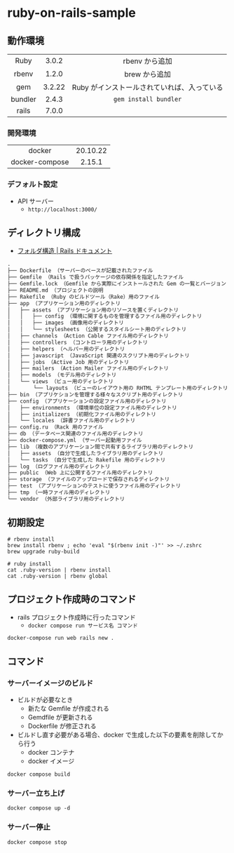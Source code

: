 # ruby-on-rails-sample

## 動作環境

|         |        |                                             |
| :-----: | :----: | :-----------------------------------------: |
|  Ruby   | 3.0.2  |               rbenv から追加                |
|  rbenv  | 1.2.0  |                brew から追加                |
|   gem   | 3.2.22 | Ruby がインストールされていれば、入っている |
| bundler | 2.4.3  |            `gem install bundler`            |
|  rails  | 7.0.0  |                                             |

### 開発環境

|                |          |
| :------------: | :------: |
|     docker     | 20.10.22 |
| docker-compose |  2.15.1  |

### デフォルト設定

- API サーバー
  - `http://localhost:3000/`

## ディレクトリ構成

- [フォルダ構造 | Rails ドキュメント](https://railsdoc.com/page/folder_structure)

```markdown
.
├── Dockerfile （サーバーのベースが記載されたファイル
├── Gemfile （Rails で扱うパッケージの依存関係を指定したファイル
├── Gemfile.lock （Gemfile から実際にインストールされた Gem の一覧とバージョン
├── README.md （プロジェクトの説明
├── Rakefile （Ruby のビルドツール（Rake）用のファイル
├── app （アプリケーション用のディレクトリ
│   ├── assets （アプリケーション用のリソースを置くディレクトリ
│   │   ├── config （環境に関するものを管理するファイル用のディレクトリ
│   │   ├── images （画像用のディレクトリ
│   │   └── stylesheets （公開するスタイルシート用のディレクトリ
│   ├── channels （Action Cable ファイル用のディレクトリ
│   ├── controllers （コントローラ用のディレクトリ
│   ├── helpers （ヘルパー用のディレクトリ
│   ├── javascript （JavaScript 関連のスクリプト用のディレクトリ
│   ├── jobs （Active Job 用のディレクトリ
│   ├── mailers （Action Mailer ファイル用のディレクトリ
│   ├── models （モデル用のディレクトリ
│   └── views （ビュー用のディレクトリ
│   　　 └── layouts （ビューのレイアウト用の RHTML テンプレート用のディレクトリ
├── bin （アプリケションを管理する様々なスクリプト用のディレクトリ
├── config （アプリケーションの設定ファイル用のディレクトリ
│   ├── environments （環境単位の設定ファイル用のディレクトリ
│   ├── initializers （初期化ファイル用のディレクトリ
│   └── locales （辞書ファイル用のディレクトリ
├── config.ru （Rack 用のファイル
├── db （データベース関連のファイル用のディレクトリ
├── docker-compose.yml （サーバー起動用ファイル
├── lib （複数のアプリケーション間で共有するライブラリ用のディレクトリ
│   ├── assets （自分で生成したライブラリ用のディレクトリ
│   └── tasks （自分で生成した Rakefile 用のディレクトリ
├── log （ログファイル用のディレクトリ
├── public （Web 上に公開するファイル用のディレクトリ
├── storage （ファイルのアップロードで保存されるディレクトリ
├── test （アプリケーションのテストに使うファイル用のディレクトリ
├── tmp （一時ファイル用のディレクトリ
└── vendor （外部ライブラリ用のディレクトリ
```

## 初期設定

```shell
# rbenv install
brew install rbenv ; echo 'eval "$(rbenv init -)"' >> ~/.zshrc
brew upgrade ruby-build

# ruby install
cat .ruby-version | rbenv install
cat .ruby-version | rbenv global
```

## プロジェクト作成時のコマンド

- rails プロジェクト作成時に行ったコマンド
  - `docker compose run サービス名 コマンド`

```shell
docker-compose run web rails new .
```

## コマンド

### サーバーイメージのビルド

- ビルドが必要なとき
  - 新たな Gemfile が作成される
  - Gemdfile が更新される
  - Dockerfile が修正される
- ビルドし直す必要がある場合、docker で生成した以下の要素を削除してから行う
  - docker コンテナ
  - docker イメージ

```shell
docker compose build
```

### サーバー立ち上げ

```shell
docker compose up -d
```

### サーバー停止

```shell
docker compose stop
```
